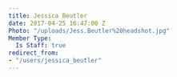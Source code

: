 ```yaml
---
title: Jessica Beutler
date: 2017-04-25 16:47:00 Z
Photo: "/uploads/Jess.Beutler%20headshot.jpg"
Member Type:
  Is Staff: true
redirect_from:
- "/users/jessica_beutler"
---
```


